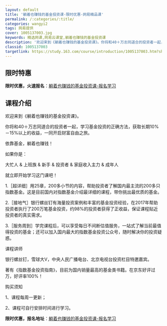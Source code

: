 ```yaml
---
layout: default
title: '躺着也赚钱的基金投资课-限时优惠-网易精品课'
permalink: /:categories/:title/
categories: wangyi2
tags: 网易提供
cover: 1005137003.jpg
keywords: 精选网课,网易云课堂,躺着也赚钱的基金投资课
description: '欢迎来到《躺着也赚钱的基金投资课》。你将和40＋万志同道合的投资者一起，学习基金投资的正确方法，获取长期10%－15%以'
classid: 1005137003
targetlink: https://study.163.com/course/introduction/1005137003.htm?share=1&shareId=1025206652&utm_campaign=share&utm_medium=iphoneShare&utm_source=&utm_u=1025206652
---
```


## 限时特惠

**限时优惠，火速报名**：[躺着也赚钱的基金投资课-报名学习](https://study.163.com/course/introduction/1005137003.htm?share=1&shareId=1025206652&utm_campaign=share&utm_medium=iphoneShare&utm_source=&utm_u=1025206652)

## 课程介绍

欢迎来到《躺着也赚钱的基金投资课》。



你将和40＋万志同道合的投资者一起，学习基金投资的正确方法，获取长期10%－15%以上的收益，一同开启财富自由之旅。



依靠基金，躺着也赚钱！



如果你是： 



大忙人  &  上班族  &  新手  &  投资者  &  家庭收入主力  &  成年人



就立即开始学习这门课吧！



1.［超详细］用25章，200多小节的内容，帮助投资者了解国内最主流的200多只指数基金。这是目前国内对指数基金介绍最详细的课程，带你挑出最优质的基金。



2.［接地气］银行螺丝钉有海量投资案例和丰富的基金投资经验，在2017年帮助投资者执行了200万笔基金投资，约98%的投资者获得了正收益，保证课程贴近投资者的真实需求。



3.［服务周到］学完课程后，可以享受每日不间断估值服务，一站式了解当前最值得投资的基金；还可以加入国内最大的指数基金投资公众号，随时解决你的投资疑惑。



课程讲师



银行螺丝钉，雪球大V，中央人民广播电台、北京电视台投资栏目特邀嘉宾。



著有《指数基金投资指南》，目前为国内销量最高的基金类书籍。在京东好评过万，好评率100%！



购买须知



1、课程每周一更新；

2、课程可自行安排时间进行学习。

**限时优惠，报名地址**：[躺着也赚钱的基金投资课-报名学习](https://study.163.com/course/introduction/1005137003.htm?share=1&shareId=1025206652&utm_campaign=share&utm_medium=iphoneShare&utm_source=&utm_u=1025206652)

